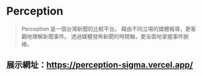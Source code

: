 # Perception
> Perception 是一個台灣新聞的比較平台。
> 藉由不同立場的媒體報導，更客觀地理解新聞事件。
> 透過媒體發佈新聞的時間軸，更全面地掌握事件脈絡。

## 展示網址：https://perception-sigma.vercel.app/
